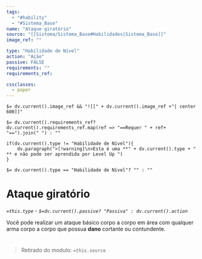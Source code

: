 ```yaml
---
tags:
  - "#hability"
  - "#Sistema_Base"
name: "Ataque giratório"
source: "[[Sistema/Sistema_Base#Habilidades|Sistema_Base]]"
image_ref: ""

type: "Habilidade de Nível"
action: "Ação"
passive: FALSE
requirements: ""
requirements_ref:  

cssclasses:
  - paper
---
```

`$= dv.current().image_ref && "![[" + dv.current().image_ref +"| center 600]]"`


`$= dv.current().requirements_ref? dv.current().requirements_ref.map(ref => "==Requer " + ref+ "==").join(" ") : ""`

```dataviewjs
if(dv.current().type != "Habilidade de Nível"){
	dv.paragraph(">[!warning]\n>Esta é uma **" + dv.current().type + " ** e não pode ser aprendida por Level Up ")
}
```


`$= dv.current().type == "Habilidade de Nível"? "" : ""`
# Ataque giratório
*`=this.type` - `$=dv.current().passive? "Passiva" : dv.current().action`*

Você pode realizar um ataque básico corpo a corpo em área com qualquer arma corpo a corpo que possua **dano** cortante ou contundente.


#
> Retirado do modulo: `=this.source`